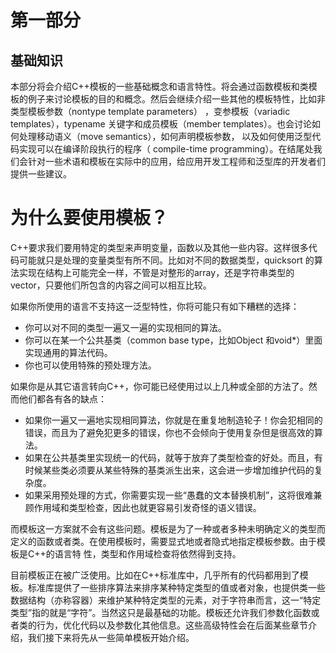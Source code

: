 # 第一部分

## 基础知识

本部分将会介绍C++模板的一些基础概念和语言特性。将会通过函数模板和类模板的例子来讨论模板的目的和概念。然后会继续介绍一些其他的模板特性，比如非类型模板参数（nontype template parameters） ，变参模板（variadic templates），typename 关键字和成员模板（member templates）。也会讨论如何处理移动语义（move semantics），如何声明模板参数， 以及如何使用泛型代码实现可以在编译阶段执行的程序（ compile-time programming）。在结尾处我们会针对一些术语和模板在实际中的应用，给应用开发工程师和泛型库的开发者们提供一些建议。

# 为什么要使用模板？
C++要求我们要用特定的类型来声明变量，函数以及其他一些内容。这样很多代码可能就只是处理的变量类型有所不同。比如对不同的数据类型，quicksort 的算法实现在结构上可能完全一样，不管是对整形的array，还是字符串类型的vector，只要他们所包含的内容之间可以相互比较。

如果你所使用的语言不支持这一泛型特性，你将可能只有如下糟糕的选择：  
* 你可以对不同的类型一遍又一遍的实现相同的算法。  
* 你可以在某一个公共基类（common base type，比如Object 和void*）里面实现通用的算法代码。  
* 你也可以使用特殊的预处理方法。  

如果你是从其它语言转向C++，你可能已经使用过以上几种或全部的方法了。然而他们都各有各的缺点：  
* 如果你一遍又一遍地实现相同算法，你就是在重复地制造轮子！你会犯相同的错误，而且为了避免犯更多的错误，你也不会倾向于使用复杂但是很高效的算法。  
* 如果在公共基类里实现统一的代码，就等于放弃了类型检查的好处。而且，有时候某些类必须要从某些特殊的基类派生出来，这会进一步增加维护代码的复杂度。  
* 如果采用预处理的方式，你需要实现一些“愚蠢的文本替换机制”，这将很难兼顾作用域和类型检查，因此也就更容易引发奇怪的语义错误。  

而模板这一方案就不会有这些问题。模板是为了一种或者多种未明确定义的类型而定义的函数或者类。在使用模板时，需要显式地或者隐式地指定模板参数。由于模板是C++的语言特
性，类型和作用域检查将依然得到支持。

目前模板正在被广泛使用。比如在C++标准库中，几乎所有的代码都用到了模板。标准库提供了一些排序算法来排序某种特定类型的值或者对象，也提供类一些数据结构（亦称容器）来维护某种特定类型的元素，对于字符串而言，这一“特定类型”指的就是“字符”。当然这只是最基础的功能。模板还允许我们参数化函数或者类的行为，优化代码以及参数化其他信息。这些高级特性会在后面某些章节介绍，我们接下来将先从一些简单模板开始介绍。
